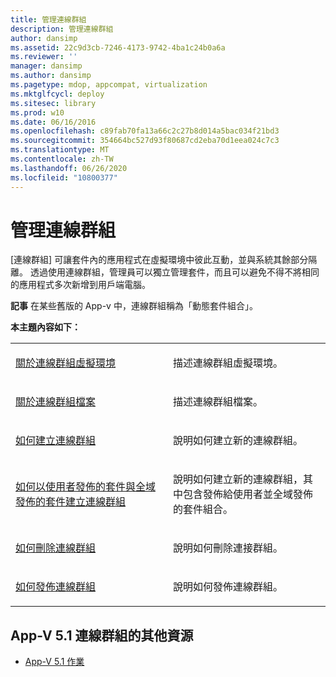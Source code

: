 ```yaml
---
title: 管理連線群組
description: 管理連線群組
author: dansimp
ms.assetid: 22c9d3cb-7246-4173-9742-4ba1c24b0a6a
ms.reviewer: ''
manager: dansimp
ms.author: dansimp
ms.pagetype: mdop, appcompat, virtualization
ms.mktglfcycl: deploy
ms.sitesec: library
ms.prod: w10
ms.date: 06/16/2016
ms.openlocfilehash: c89fab70fa13a66c2c27b8d014a5bac034f21bd3
ms.sourcegitcommit: 354664bc527d93f80687cd2eba70d1eea024c7c3
ms.translationtype: MT
ms.contentlocale: zh-TW
ms.lasthandoff: 06/26/2020
ms.locfileid: "10800377"
---
```

# 管理連線群組


[連線群組] 可讓套件內的應用程式在虛擬環境中彼此互動，並與系統其餘部分隔離。 透過使用連線群組，管理員可以獨立管理套件，而且可以避免不得不將相同的應用程式多次新增到用戶端電腦。

**記事** 在某些舊版的 App-v 中，連線群組稱為「動態套件組合」。

 

**本主題內容如下：**

<table>
<colgroup>
<col width="50%" />
<col width="50%" />
</colgroup>
<tbody>
<tr class="odd">
<td align="left"><p><a href="about-the-connection-group-virtual-environment51.md" data-raw-source="[About the Connection Group Virtual Environment](about-the-connection-group-virtual-environment51.md)">關於連線群組虛擬環境</a></p></td>
<td align="left"><p>描述連線群組虛擬環境。</p></td>
</tr>
<tr class="even">
<td align="left"><p><a href="about-the-connection-group-file51.md" data-raw-source="[About the Connection Group File](about-the-connection-group-file51.md)">關於連線群組檔案</a></p></td>
<td align="left"><p>描述連線群組檔案。</p></td>
</tr>
<tr class="odd">
<td align="left"><p><a href="how-to-create-a-connection-group51.md" data-raw-source="[How to Create a Connection Group](how-to-create-a-connection-group51.md)">如何建立連線群組</a></p></td>
<td align="left"><p>說明如何建立新的連線群組。</p></td>
</tr>
<tr class="even">
<td align="left"><p><a href="how-to-create-a-connection-group-with-user-published-and-globally-published-packages51.md" data-raw-source="[How to Create a Connection Group with User-Published and Globally Published Packages](how-to-create-a-connection-group-with-user-published-and-globally-published-packages51.md)">如何以使用者發佈的套件與全域發佈的套件建立連線群組</a></p></td>
<td align="left"><p>說明如何建立新的連線群組，其中包含發佈給使用者並全域發佈的套件組合。</p></td>
</tr>
<tr class="odd">
<td align="left"><p><a href="how-to-delete-a-connection-group51.md" data-raw-source="[How to Delete a Connection Group](how-to-delete-a-connection-group51.md)">如何刪除連線群組</a></p></td>
<td align="left"><p>說明如何刪除連接群組。</p></td>
</tr>
<tr class="even">
<td align="left"><p><a href="how-to-publish-a-connection-group51.md" data-raw-source="[How to Publish a Connection Group](how-to-publish-a-connection-group51.md)">如何發佈連線群組</a></p></td>
<td align="left"><p>說明如何發佈連線群組。</p></td>
</tr>
</tbody>
</table>

 






## App-V 5.1 連線群組的其他資源


-   [App-V 5.1 作業](operations-for-app-v-51.md)

 

 





